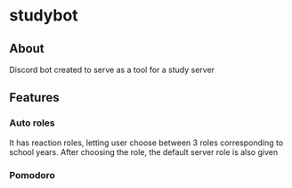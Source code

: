 # studybot

## About
Discord bot created to serve as a tool for a study server

## Features
### Auto roles
It has reaction roles, letting user choose between 3 roles corresponding to school years. After choosing the role, the default server role is also given

### Pomodoro
